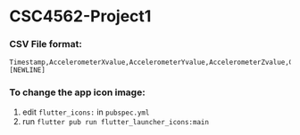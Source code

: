 # CSC4562-Project1

### CSV File format:
```
Timestamp,AccelerometerXvalue,AccelerometerYvalue,AccelerometerZvalue,GyroscopeXvalue,GyroscopeYvalue,GyroscopeZvalue [NEWLINE]
```

### To change the app icon image:
1. edit `flutter_icons:` in `pubspec.yml`
2. run `flutter pub run flutter_launcher_icons:main`